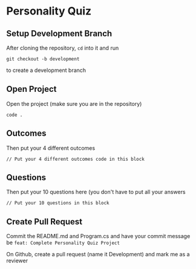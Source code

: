 # Personality Quiz

## Setup Development Branch
After cloning the repository, `cd` into it and run

```
git checkout -b development
```

to create a development branch

## Open Project

Open the project (make sure you are in the repository)

```
code .
```

## Outcomes
Then put your 4 different outcomes

```
// Put your 4 different outcomes code in this block
```

## Questions
Then put your 10 questions here (you don't have to put all your answers

```
// Put your 10 questions in this block
```

## Create Pull Request
Commit the README.md and Program.cs and have your commit message be `feat: Complete Personality Quiz Project`

On Github, create a pull request (name it Development) and mark me as a reviewer
